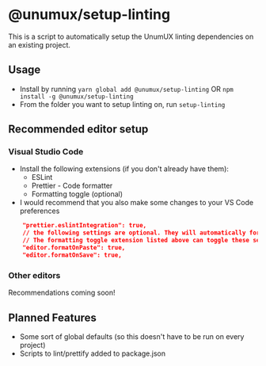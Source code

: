# @unumux/setup-linting

This is a script to automatically setup the UnumUX linting dependencies on an existing project.

## Usage

- Install by running `yarn global add @unumux/setup-linting` OR `npm install -g @unumux/setup-linting`
- From the folder you want to setup linting on, run `setup-linting`

## Recommended editor setup
### Visual Studio Code

- Install the following extensions (if you don't already have them):
    - ESLint
    - Prettier - Code formatter
    - Formatting toggle (optional)
- I would recommend that you also make some changes to your VS Code preferences
```json
    "prettier.eslintIntegration": true,
    // the following settings are optional. They will automatically format your JS when you save the file or paste code. 
    // The formatting toggle extension listed above can toggle these settings on/off as needed
    "editor.formatOnPaste": true, 
    "editor.formatOnSave": true,
```

### Other editors

Recommendations coming soon!

## Planned Features

- Some sort of global defaults (so this doesn't have to be run on every project)
- Scripts to lint/prettify added to package.json